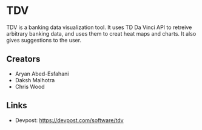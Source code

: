 # TDV

TDV is a banking data visualization tool. It uses TD Da Vinci API to retreive arbitrary banking data, and uses them to creat heat maps and charts. It also gives suggestions to the user.

## Creators

* Aryan Abed-Esfahani
* Daksh Malhotra
* Chris Wood

## Links

* Devpost: https://devpost.com/software/tdv
